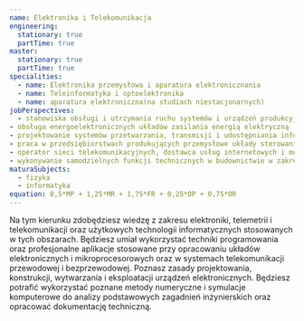 ```yaml
---
name: Elektronika i Telekomunikacja
engineering:
  stationary: true
  partTime: true
master:
  stationary: true
  partTime: true
specialities:
  - name: Elektronika przemysłowa i aparatura elektronicznania
  - name: Teleinformatyka i optoelektronika
  - name: aparatura elektroniczna(na studiach niestacjonarnych)
jobPerspectives:
  - stanowiska obsługi i utrzymania ruchu systemów i urządzeń produkcyjnych
- obsługa energoelektronicznych układów zasilania energią elektryczną
- projektowanie systemów przetwarzania, transmisji i udostępniania informacji
- praca w przedsiębiorstwach produkujących przemysłowe układy sterowania
- operator sieci telekomunikacyjnych, dostawca usług internetowych i multimedialnych
- wykonywanie samodzielnych funkcji technicznych w budownictwie w zakresie specjalności telekomunikacyjnej
maturaSubjects:
  - fizyka
  - informatyka
equation: 0,5*MP + 1,25*MR + 1,75*FR + 0,25*OP + 0,75*OR
---
```


Na tym kierunku zdobędziesz wiedzę z zakresu elektroniki, telemetrii i telekomunikacji oraz użytkowych technologii informatycznych stosowanych w tych obszarach. Będziesz umiał wykorzystać techniki programowania oraz profesjonalne aplikacje stosowane przy opracowaniu układów elektronicznych i mikroprocesorowych oraz w systemach telekomunikacji przewodowej i bezprzewodowej. Poznasz zasady projektowania, konstrukcji, wytwarzania i eksploatacji urządzeń elektronicznych. Będziesz potrafić wykorzystać poznane metody numeryczne i symulacje komputerowe do analizy podstawowych zagadnień inżynierskich oraz opracować dokumentację techniczną. 